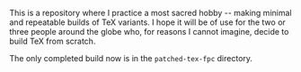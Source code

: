 
This is a repository where I practice a most sacred hobby -- making minimal
and repeatable builds of TeX variants. I hope it will be of use for the two or three
people around the globe who, for reasons I cannot imagine, decide to build TeX
from scratch.

The only completed build now is in the `patched-tex-fpc` directory.

